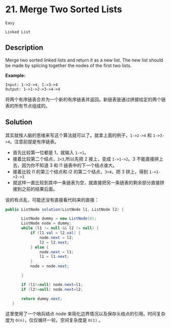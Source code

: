 # 21. Merge Two Sorted Lists

`Easy`  

`Linked List`

## Description

Merge two sorted linked lists and return it as a new list. The new list should be made by splicing together the nodes of the first two lists.

**Example:**

```
Input: 1->2->4, 1->3->4
Output: 1->1->2->3->4->4
```

将两个有序链表合并为一个新的有序链表并返回。新链表是通过拼接给定的两个链表的所有节点组成的。

## Solution

其实就按人脑的思维来写这个算法就可以了。就拿上面的例子，`1->2->4` 和 `1->3->4`。注意前提是有序链表。

* 首先比较第一位都是 1，就输入 `1->1`。
* 接着比较第二个结点，`2<3`,所以先把 2 接上，变成 `1->1->2`。3 不能直接拼上去，因为你不知道 3 和 l1 链表中的下一个结点谁大。
* 接着比较 l1 的第三个结点和 l2 的第二个结点，`3<4`，把 3 拼上，得到 `1->1->2->3`
* 就这样一直比较到其中一条链表为空，就直接把另一条链表的剩余部分直接拼接到之前的结果后面。

说的有点乱，可能还没有直接看代码来的直接：

```java
public ListNode solution(ListNode l1, ListNode l2) {

       ListNode dummy = new ListNode(0);
       ListNode node = dummy;
       while (l1 != null && l2 != null) {
           if (l1.val > l2.val) {
               node.next = l2;
               l2 = l2.next;
           } else {
               node.next = l1;
               l1 = l1.next;
           }
           node = node.next;

       }

       if (l1!=null) node.next=l1;
       if (l2!=null) node.next=l2;

       return dummy.next;
   }
```

这里使用了一个哨兵结点 node 来简化边界情况以及保存头结点的引用。时间复杂度为 `O(n)`，仅仅循环一轮。空间复杂度是 `O(1)` 。
